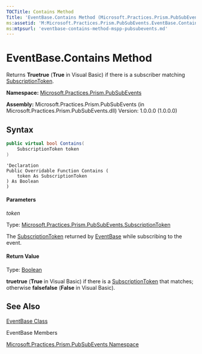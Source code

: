 ```yaml
---
TOCTitle: Contains Method
Title: 'EventBase.Contains Method (Microsoft.Practices.Prism.PubSubEvents)'
ms:assetid: 'M:Microsoft.Practices.Prism.PubSubEvents.EventBase.Contains(Microsoft.Practices.Prism.PubSubEvents.SubscriptionToken)'
ms:mtpsurl: 'eventbase-contains-method-mspp-pubsubevents.md'
---
```


# EventBase.Contains Method

Returns **Truetrue** (**True** in Visual Basic) if there is a subscriber matching [SubscriptionToken](https://msdn.microsoft.com/en-us/library/microsoft.practices.prism.pubsubevents.subscriptiontoken(v=pandp.50)).

**Namespace:** [Microsoft.Practices.Prism.PubSubEvents](/patterns-practices/reference/mspp-pubsubevents-namespace)

**Assembly:** Microsoft.Practices.Prism.PubSubEvents (in Microsoft.Practices.Prism.PubSubEvents.dll) Version: 1.0.0.0 (1.0.0.0)

## Syntax

```C#
public virtual bool Contains(
	SubscriptionToken token
)
```
```VB
'Declaration
Public Overridable Function Contains ( 
	token As SubscriptionToken
) As Boolean
)
```

#### Parameters

*token*

Type: [Microsoft.Practices.Prism.PubSubEvents.SubscriptionToken](https://msdn.microsoft.com/en-us/library/microsoft.practices.prism.pubsubevents.subscriptiontoken(v=pandp.50))

The [SubscriptionToken](https://msdn.microsoft.com/en-us/library/microsoft.practices.prism.pubsubevents.subscriptiontoken(v=pandp.50)) returned by [EventBase](/patterns-practices/reference/eventbase-class-mspp-pubsubevents) while subscribing to the event.

#### Return Value

Type: [Boolean](http://msdn2.microsoft.com/en-us/library/a28wyd50)

**truetrue** (**True** in Visual Basic) if there is a [SubscriptionToken](https://msdn.microsoft.com/en-us/library/microsoft.practices.prism.pubsubevents.subscriptiontoken(v=pandp.50)) that matches; otherwise **falsefalse** (**False** in Visual Basic).

## See Also

[EventBase Class](/patterns-practices/reference/eventbase-class-mspp-pubsubevents)

EventBase Members

[Microsoft.Practices.Prism.PubSubEvents Namespace](/patterns-practices/reference/mspp-pubsubevents-namespace)

